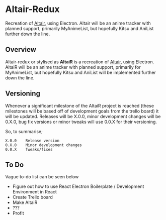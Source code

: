 # Altair-Redux


Recreation of [Altair](https://github.com/mdpenguino/altair), using Electron. Altair will be an anime tracker with planned support, primarily MyAnimeList, but hopefully Kitsu and AniList further down the line.
## Overview
Altair-redux or stylised as **AltaiR** is a recreation of [Altair](https://github.com/mdpenguino/altair), using Electron. AltaiR will be an anime tracker with planned support, primarily for MyAnimeList, but hopefully Kitsu and AniList will be implemented further down the line.


## Versioning
Whenever a significant milestone of the AltaiR project is reached (these milestones will be based off of development goals from the trello board) it will be updated. Releases will be X.0.0, minor development changes will be 0.X.0, bug fix versions or minor tweaks will use 0.0.X for their versioning.

So, to summarise;
```
X.0.0    Release version
0.X.0    Minor development changes
0.0.X    Tweaks/fixes
```

## To Do
Vague to-do list can be seen below
* Figure out how to use React Electron Boilerplate / Development Environment in React
* Create Trello board
* Make AltaiR
* ???
* Profit
